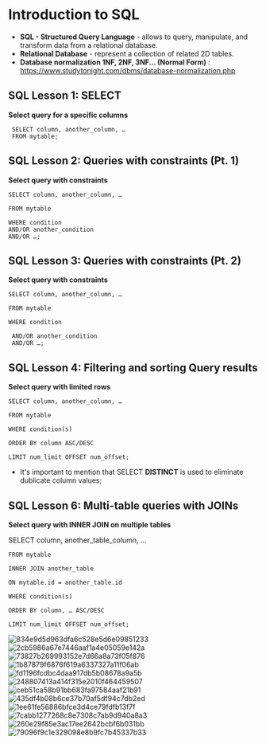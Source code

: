 # Introduction to SQL

* **SQL - Structured Query Language** - allows to query, manipulate, and transform data from a relational database.
* **Relational Database** - represent a collection of related 2D tables.
* **Database normalization 1NF, 2NF, 3NF... (Normal Form)** : https://www.studytonight.com/dbms/database-normalization.php

## SQL Lesson 1: SELECT

**Select query for a specific columns**

     SELECT column, another_column, …
     FROM mytable;
## SQL Lesson 2: Queries with constraints (Pt. 1)

**Select query with constraints**

    SELECT column, another_column, …

    FROM mytable

    WHERE condition
    AND/OR another_condition   
    AND/OR …;
    
## SQL Lesson 3: Queries with constraints (Pt. 2)

**Select query with constraints**

    SELECT column, another_column, …

    FROM mytable

    WHERE condition

     AND/OR another_condition   
     AND/OR …;
 
 ## SQL Lesson 4: Filtering and sorting Query results
 
 **Select query with limited rows**
 
    SELECT column, another_column, …

    FROM mytable

    WHERE condition(s)

    ORDER BY column ASC/DESC

    LIMIT num_limit OFFSET num_offset;

* It's important to mention that SELECT **DISTINCT** is used to eliminate dublicate column values;

## SQL Lesson 6: Multi-table queries with JOINs

**Select query with INNER JOIN on multiple tables**

SELECT column, another_table_column, …

    FROM mytable

    INNER JOIN another_table 

    ON mytable.id = another_table.id
    
    WHERE condition(s)

    ORDER BY column, … ASC/DESC

    LIMIT num_limit OFFSET num_offset;

![834e9d5d963dfa6c528e5d6e09851233](https://github.com/S-Makeev/reading-notes/assets/71305940/ccc0559e-519c-4175-ad88-081f9a4196ea)
![2cb5986a67e7446aaf1a4e05059e142a](https://github.com/S-Makeev/reading-notes/assets/71305940/91dfbaaf-a1c1-4df7-93dc-480c994afc0b)
![73827b269993152e7d66a8a73f05f876](https://github.com/S-Makeev/reading-notes/assets/71305940/817c1dc7-9250-405b-ad6c-4cb1dd173b0d)
![1b87879f6876f619a6337327a11f06ab](https://github.com/S-Makeev/reading-notes/assets/71305940/3eaa471d-fea5-4c5a-8470-c55976ea46f4)
![fd1196fcdbc4daa917db5b08678a9a5b](https://github.com/S-Makeev/reading-notes/assets/71305940/1c9d5634-2ac5-4f89-9f0f-0f8450bd3b1e)
![248807413a414f315e2010f464459507](https://github.com/S-Makeev/reading-notes/assets/71305940/a7553e44-e878-49a7-b0da-d862e4ff27ab)
![ceb51ca58b91bb683fa97584aaf21b91](https://github.com/S-Makeev/reading-notes/assets/71305940/7b7159e7-490e-43cf-be02-9479739816c6)
![435df4b08b6ce37b70af5df94c7db2ed](https://github.com/S-Makeev/reading-notes/assets/71305940/06135983-c2e4-42de-b346-d3f52db45f7e)
![1ee61fe56886bfce3d4ce79fdfb13f7f](https://github.com/S-Makeev/reading-notes/assets/71305940/433a9492-6e51-4feb-9d22-395403152bd5)
![7cabb1277268c8e7308c7ab9d940a8a3](https://github.com/S-Makeev/reading-notes/assets/71305940/a84bcdea-8b84-489f-9c70-a457ed4d3f13)
![260e29f85e3ac17ee2642bcbf6b031bb](https://github.com/S-Makeev/reading-notes/assets/71305940/aa5e6f88-926d-4bc9-a986-e37146322a66)
![79096f9c1e329098e8b9fc7b45337b33](https://github.com/S-Makeev/reading-notes/assets/71305940/4e0ac406-4f0a-4da4-b852-d5679fd659ca)
